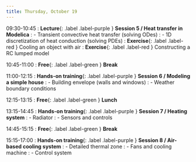 ```yaml
---
title: Thursday, October 19
---
```


09:30-10:45
: **Lecture**{: .label .label-purple } **Session 5 / Heat transfer in Modelica**
: - Transient convective heat transfer (solving ODes)
: - 1D discretization of heat conduction (solving PDEs)
: **Exercise**{: .label .label-red } Cooling an object with air
: **Exercise**{: .label .label-red } Constructing a RC lumped model

10:45-11:00 
: **Free**{: .label .label-green } **Break**

11:00-12:15 
: **Hands-on training**{: .label .label-purple } **Session 6 / Modeling a simple house**
: - Building envelope (walls and windows)
: - Weather boundary conditions

12:15-13:15 
: **Free**{: .label .label-green } **Lunch**

13:15-14:45 
: **Hands-on training**{: .label .label-purple } **Session 7 / Heating system**
: - Radiator
: - Sensors and controls

14:45-15:15 
: **Free**{: .label .label-green } **Break**

15:15-17:00 
: **Hands-on training**{: .label .label-purple } **Session 8 / Air-based cooling system**
: - Detailed thermal zone
: - Fans and cooling machine
: - Control system

